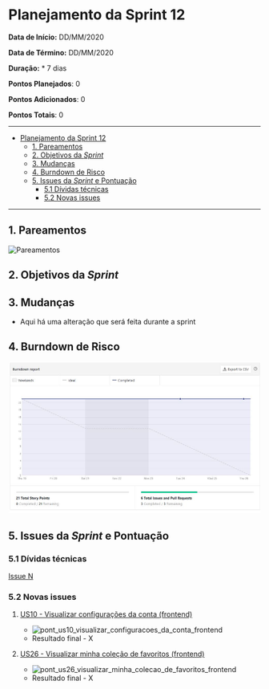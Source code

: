 # Planejamento da Sprint 12

**Data de Início:** DD/MM/2020  

**Data de Término:** DD/MM/2020

**Duração:** * 7 dias

**Pontos Planejados**: 0

**Pontos Adicionados**: 0

**Pontos Totais**: 0

-------

- [Planejamento da Sprint 12](#planejamento-da-sprint-12)
  - [1. Pareamentos](#1-pareamentos)
  - [2. Objetivos da _Sprint_](#2-objetivos-da-sprint)
  - [3. Mudanças](#3-mudanças)
  - [4. Burndown de Risco](#4-burndown-de-risco)
  - [5. Issues da _Sprint_ e Pontuação](#5-issues-da-sprint-e-pontuação)
    - [5.1 Dívidas técnicas](#51-dívidas-técnicas)
    - [5.2 Novas issues](#52-novas-issues)
    <!-- - [5.3 Issues pós reunião](#53-issues-pós-reunião) -->

-------

## 1. Pareamentos

![Pareamentos](img/pairing.jpg)

## 2. Objetivos da _Sprint_

## 3. Mudanças

- Aqui há uma alteração que será feita durante a sprint

## 4. Burndown de Risco

![risk_burndown](img/burndown.jpg)

## 5. Issues da _Sprint_ e Pontuação

### 5.1 Dívidas técnicas

[Issue N](https://github.com/fga-eps-mds/2020.1-GaiaDex-)

### 5.2 Novas issues

1. [US10 - Visualizar configurações da conta (frontend)](https://github.com/fga-eps-mds/2020.1-GaiaDex-FrontEnd/issues/)

    - ![pont_us10_visualizar_configuracoes_da_conta_frontend](img/pont_us10_visualizar_configuracoes_da_conta_frontend.png)
    - Resultado final - X

1. [US26 - Visualizar minha coleção de favoritos (frontend)](https://github.com/fga-eps-mds/2020.1-GaiaDex-FrontEnd/issues/)

    - ![pont_us26_visualizar_minha_colecao_de_favoritos_frontend](img/pont_us26_visualizar_minha_colecao_de_favoritos_frontend.png)
    - Resultado final - X
